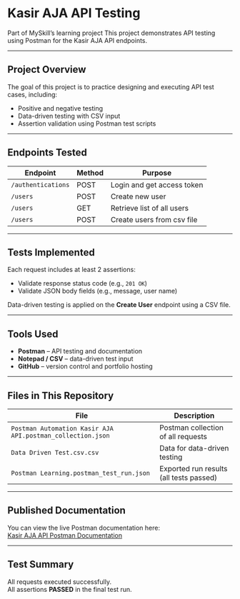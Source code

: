 # Kasir AJA API Testing

Part of MySkill’s learning project
This project demonstrates API testing using Postman for the Kasir AJA API endpoints.

---

## Project Overview
The goal of this project is to practice designing and executing API test cases, including:
- Positive and negative testing
- Data-driven testing with CSV input
- Assertion validation using Postman test scripts

---

## Endpoints Tested
| Endpoint | Method | Purpose |
|-----------|---------|----------|
| `/authentications` | POST | Login and get access token |
| `/users` | POST | Create new user |
| `/users` | GET | Retrieve list of all users |
| `/users` | POST | Create users from csv file |

---

##  Tests Implemented
Each request includes at least 2 assertions:
- Validate response status code (e.g., `201 OK`)
- Validate JSON body fields (e.g., message, user name)

Data-driven testing is applied on the **Create User** endpoint using a CSV file.

---

## Tools Used
- **Postman** – API testing and documentation  
- **Notepad / CSV** – data-driven test input  
- **GitHub** – version control and portfolio hosting  

---

## Files in This Repository
| File | Description |
|------|--------------|
| `Postman Automation Kasir AJA API.postman_collection.json` | Postman collection of all requests |
| `Data Driven Test.csv.csv` | Data for data-driven testing |
| `Postman Learning.postman_test_run.json` | Exported run results (all tests passed) |

---

## Published Documentation
You can view the live Postman documentation here:  
[Kasir AJA API Postman Documentation](https://documenter.getpostman.com/view/49033900/2sB3QJNWDv)

---

## Test Summary
All requests executed successfully.  
All assertions **PASSED** in the final test run.
